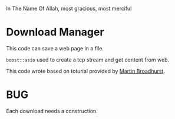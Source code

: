 In The Name Of Allah, most gracious, most merciful

# Download Manager

This code can save a web page in a file.

`boost::asio` used to create a tcp stream and get content from web.

This code wrote based on toturial provided by [Martin Broadhurst](http://www.martinbroadhurst.com).

# BUG

Each download needs a construction.

